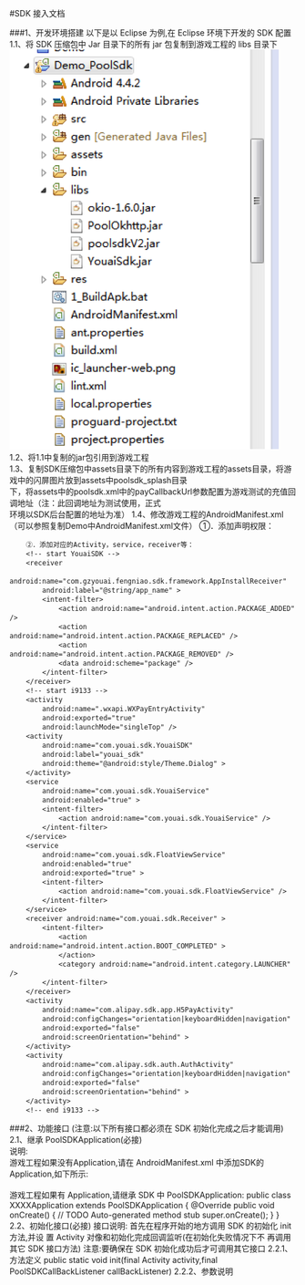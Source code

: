 #SDK 接入文档

###1、开发环境搭建
    以下是以 Eclipse 为例,在 Eclipse 环境下开发的 SDK 配置<br>
    1.1、将 SDK 压缩包中 Jar 目录下的所有 jar 包复制到游戏工程的 libs 目录下<br>
    ![Alt text](../image/image1.png)
    1.2、将1.1中复制的jar包引用到游戏工程<br>
    1.3、复制SDK压缩包中assets目录下的所有内容到游戏工程的assets目录，将游戏中的闪屏图片放到assets中poolsdk_splash目录<br>		            下，将assets中的poolsdk.xml中的payCallbackUrl参数配置为游戏测试的充值回调地址（注：此回调地址为测试使用，正式<br>		           环境以SDK后台配置的地址为准）
    1.4、修改游戏工程的AndroidManifest.xml（可以参照复制Demo中AndroidManifest.xml文件）
        ①．添加声明权限：
        <uses-permission android:name="android.permission.INTERNET" />
        <uses-permission android:name="android.permission.WRITE_EXTERNAL_STORAGE" />
        <uses-permission android:name="android.permission.MOUNT_UNMOUNT_FILESYSTEMS" />
 	    <uses-permission android:name="android.permission.RECEIVE_BOOT_COMPLETED" />
        <uses-permission android:name="android.permission.INTERNET" />
        <uses-permission android:name="android.permission.ACCESS_NETWORK_STATE" />
        <uses-permission android:name="android.permission.READ_PHONE_STATE" />
        <uses-permission android:name="android.permission.WRITE_EXTERNAL_STORAGE" />
        <uses-permission android:name="android.permission.ACCESS_WIFI_STATE" />
        <uses-permission android:name="android.permission.SYSTEM_ALERT_WINDOW" />
        <uses-permission android:name="android.permission.READ_LOGS" />
        <uses-permission android:name="android.permission.GET_TASKS" />
        
        ②．添加对应的Activity，service，receiver等：
        <!-- start YouaiSDK -->
        <receiver
            android:name="com.gzyouai.fengniao.sdk.framework.AppInstallReceiver"
            android:label="@string/app_name" >
            <intent-filter>
                <action android:name="android.intent.action.PACKAGE_ADDED" />
                <action android:name="android.intent.action.PACKAGE_REPLACED" />
                <action android:name="android.intent.action.PACKAGE_REMOVED" />
                <data android:scheme="package" />
            </intent-filter>
        </receiver>
        <!-- start i9133 -->
        <activity
            android:name=".wxapi.WXPayEntryActivity"
            android:exported="true"
            android:launchMode="singleTop" />
        <activity
            android:name="com.youai.sdk.YouaiSDK"
            android:label="youai_sdk"
            android:theme="@android:style/Theme.Dialog" >
        </activity>
        <service
            android:name="com.youai.sdk.YouaiService"
            android:enabled="true" >
            <intent-filter>
                <action android:name="com.youai.sdk.YouaiService" />
            </intent-filter>
        </service>
        <service
            android:name="com.youai.sdk.FloatViewService"
            android:enabled="true"
            android:exported="true" >
            <intent-filter>
                <action android:name="com.youai.sdk.FloatViewService" />
            </intent-filter>
        </service>
        <receiver android:name="com.youai.sdk.Receiver" >
            <intent-filter>
                <action android:name="android.intent.action.BOOT_COMPLETED" >
                </action>
                <category android:name="android.intent.category.LAUNCHER" />
            </intent-filter>
        </receiver>
        <activity
            android:name="com.alipay.sdk.app.H5PayActivity"
            android:configChanges="orientation|keyboardHidden|navigation"
            android:exported="false"
            android:screenOrientation="behind" >
        </activity>
        <activity
            android:name="com.alipay.sdk.auth.AuthActivity"
            android:configChanges="orientation|keyboardHidden|navigation"
            android:exported="false"
            android:screenOrientation="behind" >
        </activity>
        <!-- end i9133 -->
        
###2、功能接口
    (注意:以下所有接口都必须在 SDK 初始化完成之后才能调用)<br>
    2.1、继承 PoolSDKApplication(必接) <br>
    说明:<br>
    游戏工程如果没有Application,请在 AndroidManifest.xml 中添加SDK的Application,如下所示:<br>
    <application android:name="com.gzyouai.publicsdk.application.PoolSDKApplication"><br>
    游戏工程如果有 Application,请继承 SDK 中 PoolSDKApplication:
    public class XXXXApplication extends PoolSDKApplication { 
        @Override
        public void onCreate() {
            // TODO Auto-generated method stub
            super.onCreate();
        } 
    }
    2.2、初始化接口(必接)
        接口说明:
        首先在程序开始的地方调用 SDK 的初始化 init 方法,并设 置 Activity 对像和初始化完成回调监听(在初始化失败情况下不 再调用其它 SDK 接口方法)
        注意:要确保在 SDK 初始化成功后才可调用其它接口
        2.2.1、方法定义
            public static void init(final Activity activity,final PoolSDKCallBackListener callBackListener) 
        2.2.2、参数说明
        
